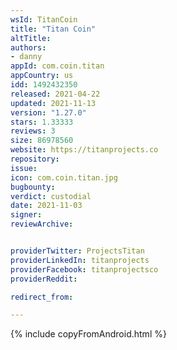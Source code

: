 ```yaml
---
wsId: TitanCoin
title: "Titan Coin"
altTitle: 
authors:
- danny
appId: com.coin.titan
appCountry: us
idd: 1492432350
released: 2021-04-22
updated: 2021-11-13
version: "1.27.0"
stars: 1.33333
reviews: 3
size: 86978560
website: https://titanprojects.co
repository: 
issue: 
icon: com.coin.titan.jpg
bugbounty: 
verdict: custodial
date: 2021-11-03
signer: 
reviewArchive:


providerTwitter: ProjectsTitan
providerLinkedIn: titanprojects
providerFacebook: titanprojectsco
providerReddit: 

redirect_from:

---
```


{% include copyFromAndroid.html %}

